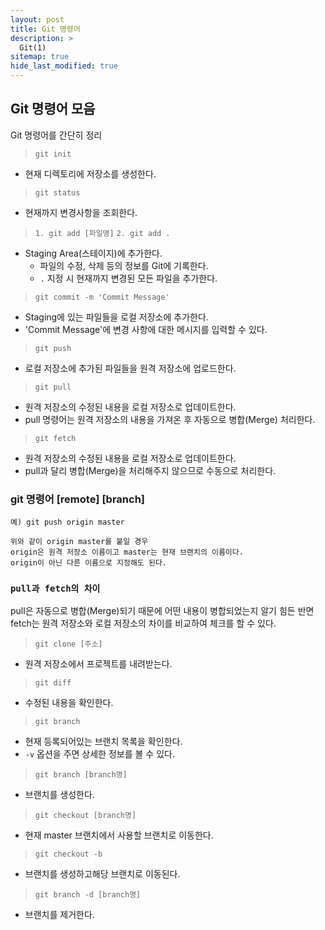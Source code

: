 ```yaml
---
layout: post
title: Git 명령어
description: >
  Git(1)
sitemap: true
hide_last_modified: true
---
```


## Git 명령어 모음
Git 명령어를 간단히 정리

> `git init`
- 현재 디렉토리에 저장소를 생성한다.

> `git status`
- 현재까지 변경사항을 조회한다.

> `1. git add [파일명]`
> `2. git add . `
- Staging Area(스테이지)에 추가한다. 
  - 파일의 수정, 삭제 등의 정보를 Git에 기록한다.
  - `.` 지정 시 현재까지 변경된 모든 파일을 추가한다.

> `git commit -m 'Commit Message'`
- Staging에 있는 파일들을 로컬 저장소에 추가한다.
- 'Commit Message'에 변경 사항에 대한 메시지를 입력할 수 있다.

> `git push`
- 로컬 저장소에 추가된 파일들을 원격 저장소에 업로드한다.

> `git pull`
- 원격 저장소의 수정된 내용을 로컬 저장소로 업데이트한다.
- pull 명령어는 원격 저장소의 내용을 가져온 후 자동으로 병합(Merge) 처리한다.

> `git fetch`
- 원격 저장소의 수정된 내용을 로컬 저장소로 업데이트한다.
- pull과 달리 병합(Merge)을 처리해주지 않으므로 수동으로 처리한다.

  
### git 명령어 [remote] [branch]
    예) git push origin master

    위와 같이 origin master를 붙일 경우
    origin은 원격 저장소 이름이고 master는 현재 브랜치의 이름이다. 
    origin이 아닌 다른 이름으로 지정해도 된다.

### `pull과 fetch의 차이`
   pull은 자동으로 병합(Merge)되기 때문에 어떤 내용이 병합되었는지 알기 힘든 반면 fetch는 원격 저장소와 로컬 저장소의 차이를 비교하여 체크를 할 수 있다.


> `git clone [주소]`
- 원격 저장소에서 프로젝트를 내려받는다.

> `git diff`
- 수정된 내용을 확인한다.

> `git branch`
- 현재 등록되어있는 브랜치 목록을 확인한다.
- `-v` 옵션을 주면 상세한 정보를 볼 수 있다.

> `git branch [branch명]`
- 브랜치를 생성한다.

> `git checkout [branch명]`
- 현재 master 브랜치에서 사용할 브랜치로 이동한다.

> `git checkout -b`
- 브랜치를 생성하고해당 브랜치로 이동된다.

> `git branch -d [branch명]`
- 브랜치를 제거한다.

